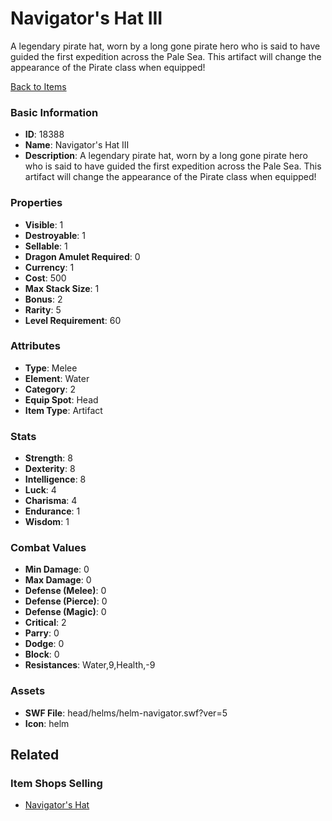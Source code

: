 # Navigator's Hat III

A legendary pirate hat, worn by a long gone pirate hero who is said to have guided the first expedition across the Pale Sea. This artifact will change the appearance of the Pirate class when equipped!

[Back to Items](../items.md)

### Basic Information

- **ID**: 18388
- **Name**: Navigator&#039;s Hat III
- **Description**: A legendary pirate hat, worn by a long gone pirate hero who is said to have guided the first expedition across the Pale Sea. This artifact will change the appearance of the Pirate class when equipped!

### Properties

- **Visible**: 1
- **Destroyable**: 1
- **Sellable**: 1
- **Dragon Amulet Required**: 0
- **Currency**: 1
- **Cost**: 500
- **Max Stack Size**: 1
- **Bonus**: 2
- **Rarity**: 5
- **Level Requirement**: 60

### Attributes

- **Type**: Melee
- **Element**: Water
- **Category**: 2
- **Equip Spot**: Head
- **Item Type**: Artifact

### Stats

- **Strength**: 8
- **Dexterity**: 8
- **Intelligence**: 8
- **Luck**: 4
- **Charisma**: 4
- **Endurance**: 1
- **Wisdom**: 1

### Combat Values

- **Min Damage**: 0
- **Max Damage**: 0
- **Defense (Melee)**: 0
- **Defense (Pierce)**: 0
- **Defense (Magic)**: 0
- **Critical**: 2
- **Parry**: 0
- **Dodge**: 0
- **Block**: 0
- **Resistances**: Water,9,Health,-9

### Assets

- **SWF File**: head/helms/helm-navigator.swf?ver=5
- **Icon**: helm

## Related

### Item Shops Selling

- [Navigator's Hat](../item-shops/606-navigator-s-hat.md)

